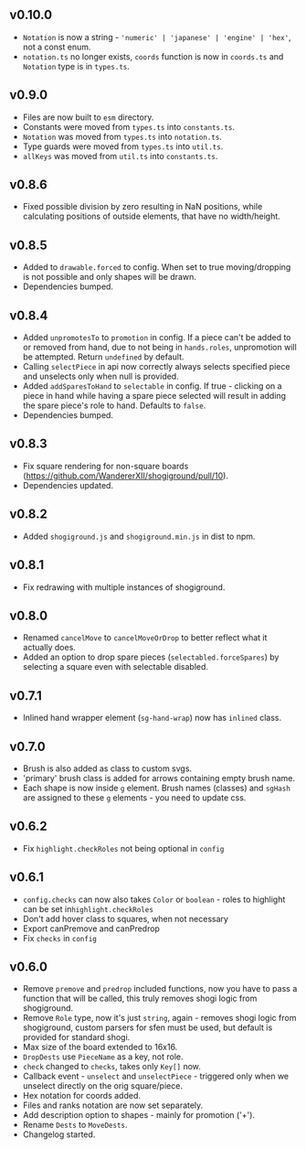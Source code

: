 ## v0.10.0

- `Notation` is now a string - `'numeric' | 'japanese' | 'engine' | 'hex'`, not a const enum.
- `notation.ts` no longer exists, `coords` function is now in `coords.ts` and `Notation` type is in `types.ts`.

## v0.9.0

- Files are now built to `esm` directory.
- Constants were moved from `types.ts` into `constants.ts`.
- `Notation` was moved from `types.ts` into `notation.ts`.
- Type guards were moved from `types.ts` into `util.ts`.
- `allKeys` was moved from `util.ts` into `constants.ts`.

## v0.8.6

- Fixed possible division by zero resulting in NaN positions, while calculating positions of outside elements, that have no width/height.

## v0.8.5

- Added to `drawable.forced` to config. When set to true moving/dropping is not possible and only shapes will be drawn.
- Dependencies bumped.

## v0.8.4

- Added `unpromotesTo` to `promotion` in config. If a piece can't be added to or removed from hand, due to not being in `hands.roles`, unpromotion will be attempted. Return `undefined` by default.
- Calling `selectPiece` in api now correctly always selects specified piece and unselects only when null is provided.
- Added `addSparesToHand` to `selectable` in config. If true - clicking on a piece in hand while having a spare piece selected will result in adding the spare piece's role to hand. Defaults to `false`.
- Dependencies bumped.

## v0.8.3

- Fix square rendering for non-square boards (https://github.com/WandererXII/shogiground/pull/10).
- Dependencies updated.

## v0.8.2

- Added `shogiground.js` and `shogiground.min.js` in dist to npm.

## v0.8.1

- Fix redrawing with multiple instances of shogiground.

## v0.8.0

- Renamed `cancelMove` to `cancelMoveOrDrop` to better reflect what it actually does.
- Added an option to drop spare pieces (`selectabled.forceSpares`) by selecting a square even with selectable disabled.

## v0.7.1

- Inlined hand wrapper element (`sg-hand-wrap`) now has `inlined` class.

## v0.7.0

- Brush is also added as class to custom svgs.
- 'primary' brush class is added for arrows containing empty brush name.
- Each shape is now inside `g` element. Brush names (classes) and `sgHash` are assigned to these `g` elements - you need to update css.

## v0.6.2

- Fix `highlight.checkRoles` not being optional in `config`

## v0.6.1

- `config.checks` can now also takes `Color` or `boolean` - roles to highlight can be set in`highlight.checkRoles`
- Don't add hover class to squares, when not necessary
- Export canPremove and canPredrop
- Fix `checks` in `config`

## v0.6.0

- Remove `premove` and `predrop` included functions, now you have to pass a function that will be called, this truly removes shogi logic from shogiground.
- Remove `Role` type, now it's just `string`, again - removes shogi logic from shogiground, custom parsers for sfen must be used, but default is provided for standard shogi.
- Max size of the board extended to 16x16.
- `DropDests` use `PieceName` as a key, not role.
- `check` changed to `checks`, takes only `Key[]` now.
- Callback event - `unselect` and `unselectPiece` - triggered only when we unselect directly on the orig square/piece.
- Hex notation for coords added.
- Files and ranks notation are now set separately.
- Add description option to shapes - mainly for promotion ('+').
- Rename `Dests` to `MoveDests`.
- Changelog started.
